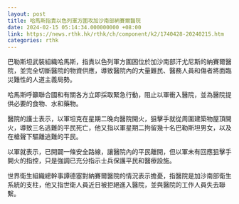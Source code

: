```yaml
---
layout: post
title: 哈馬斯指責以色列軍方圍攻加沙南部納賽爾醫院
date: 2024-02-15 05:14:34.000000000 +08:00
link: https://news.rthk.hk/rthk/ch/component/k2/1740428-20240215.htm
categories: rthk
---
```


巴勒斯坦武裝組織哈馬斯，指責以色列軍方圍困位於加沙南部汗尤尼斯的納賽爾醫院，並完全切斷醫院的物資供應，導致醫院內的大量難民、醫務人員和傷者將面臨災難性的人道主義局勢。

哈馬斯呼籲聯合國和有關各方立即採取緊急行動，阻止以軍衝入醫院，並為醫院提供必要的食物、水和藥物。

醫院的護士表示，以軍坦克在星期二晚向醫院開火，狙擊手就從周圍建築物屋頂開火，導致三名逃難的平民死亡，他又指以軍星期二拘留幾十名巴勒斯坦男女，以及在槍聲下驅離逃難的平民。

以軍就表示，已開闢一條安全路線，讓醫院內的平民離開，但以軍未有回應狙擊手開火的指控，只是強調已充分指示士兵保護平民和醫療設施。

世界衛生組織總幹事譚德塞對納賽爾醫院的情況表示擔憂，指醫院是加沙南部衛生系統的支柱，他又指世衛人員近日被拒絕進入醫院，並與醫院的工作人員失去聯繫。
